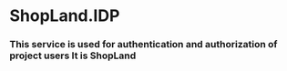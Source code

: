 # ShopLand.IDP
### This service is used for authentication and authorization of project users It is ShopLand
